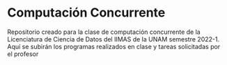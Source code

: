 # Computación Concurrente 

Repositorio creado para la clase de computación concurrente de la Licenciatura de Ciencia de Datos del IIMAS de la UNAM semestre 2022-1.   
Aquí se subirán los programas realizados en clase y tareas solicitadas por el profesor 
